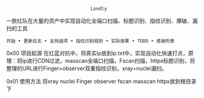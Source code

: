                                    Londly 

一款红队在大量的资产中实现自动化全端口扫描、标题识别、指纹识别、爆破、漏扫的工具
 
	
	开始 • 更新日志 • 支持选项 • 指纹识别规则 • 实际效果 • TODO • 感谢列表 
	
0x00 项目起源
     在红蓝对抗中，将真实ip放到ip.txt中，实现自动化快速打点，原理：将ip进行CDN过滤，masscan全端口扫描，Fscan扫描，httpx标题识别，将整理的URL进行Finger+observer双重指纹识别，xray+nuclei漏扫。
     
0x01 使用方法
     将xray nuclei Finger observer fscan masscan httpx放到根目录下
